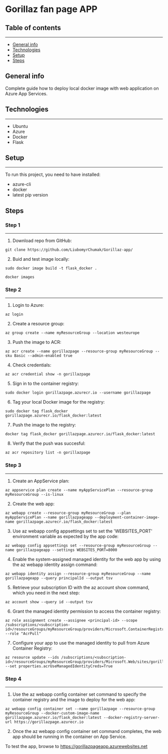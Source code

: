 # Gorillaz fan page APP


## Table of contents
---
- [General info](#general-info)
- [Technologies](#technologies)
- [Setup](#setup)
- [Steps](#steps)



## General info

Complete guide how to deploy local docker image with web application on Azure App Services.



## Technologies
---
- Ubuntu
- Azure
- Docker
- Flask
 


## Setup
---
To run this project, you need to have installed:
- azure-cli
- docker
- latest pip version



## Steps


### Step 1
---
1. Download repo from GitHub:

`git clone https://github.com/LiubomyrChumak/Gorillaz-app/` 

2. Buid and test image locally:

`sudo docker image build -t flask_docker .`

`docker images`


### Step 2
---

1. Login to Azure:

`az login`

2. Create a resource group:

`az group create --name myResourceGroup --location westeurope`

3. Push the image to ACR: 

`az acr create --name gorillazpage --resource-group myResourceGroup --sku Basic --admin-enabled true`

4. Check credentials:

`az acr credential show -n gorillazpage`

5. Sign in to the container registry:

`sudo docker login gorillazpage.azurecr.io --username gorillazpage`

6. Tag your local Docker image for the registry:

`sudo docker tag flask_docker gorillazpage.azurecr.io/flask_docker:latest`

7. Push the image to the registry:

`docker tag flask_docker gorillazpage.azurecr.io/flask_docker:latest`

8. Verify that the push was succesful:

`az acr repository list -n gorillazpage`


### Step 3
---

1. Create an AppService plan:

`az appservice plan create --name myAppServicePlan --resource-group myResourceGroup --is-linux`


2. Create the web app:
```
az webapp create --resource-group myResourceGroup --plan myAppServicePlan --name gorillazpageapp --deployment-container-image-name gorillazpage.azurecr.io/flask_docker:latest
```

3. Use az webapp config appsettings set to set the 'WEBSITES_PORT' environment variable as expected by the app code:
```
az webapp config appsettings set --resource-group myResourceGroup --name gorillazpageapp --settings WEBSITES_PORT=8000
```

4. Enable the system-assigned managed identity for the web app by using the az webapp identity assign command:
```
az webapp identity assign --resource-group myResourceGroup --name gorillazpageapp --query principalId --output tsv
```

5. Retrieve your subscription ID with the az account show command, which you need in the next step:

`az account show --query id --output tsv`

6. Grant the managed identity permission to access the container registry:
```
az role assignment create --assignee <principal-id> --scope /subscriptions/<subscription-id>/resourceGroups/myResourceGroup/providers/Microsoft.ContainerRegistry/registries/gorillazpage --role "AcrPull"
```

7. Configure your app to use the managed identity to pull from Azure Container Registry:
```
az resource update --ids /subscriptions/<subscription-id>/resourceGroups/myResourceGroup/providers/Microsoft.Web/sites/gorillazpageapp/config/web --set properties.acrUseManagedIdentityCreds=True
```


### Step 4
---
 
1. Use the az webapp config container set command to specify the container registry and the image to deploy for the web app: 
```
az webapp config container set --name gorillazpage --resource-group myResourceGroup --docker-custom-image-name gorillazpage.azurecr.io/flask_docker:latest --docker-registry-server-url https://gorillazpage.azurecr.io
```

2. Once the az webapp config container set command completes, the web app should be running in the container on App Service.

To test the app, browse to https://gorillazpageapp.azurewebsites.net
